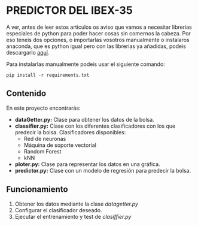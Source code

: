 # PREDICTOR DEL IBEX-35
A ver, antes de leer estos articulos os aviso que vamos a necesitar librerias especiales de python para poder hacer 
cosas sin comernos la cabeza. Por eso teneis dos opciones, o importarlas vosotros manualmente o instalaros anaconda, 
que es python igual pero con las librerias ya añadidas, podeis descargarlo [aquí](https://www.continuum.io/downloads).

Para instalarlas manualmente podeis usar el siguiente comando:

    pip install -r requirements.txt

## Contenido
En este proyecto encontrarás:

- __dataGetter.py:__ Clase para obtener los datos de la bolsa.
- __classifier.py:__ Clase con los diferentes clasificadores con los que predecir la bolsa. Clasificadores disponibles:
    - Red de neuronas
    - Máquina de soporte vectorial 
    - Random Forest
    - kNN
- __ploter.py:__ Clase para representar los datos en una gráfica.
- __predictor.py:__ Clase con un modelo de regresión para predecir la bolsa.

## Funcionamiento
1. Obtener los datos mediante la clase _datagetter.py_
2. Configurar el clasificador deseado.
3. Ejecutar el entrenamiento y test de _clasiffier.py_